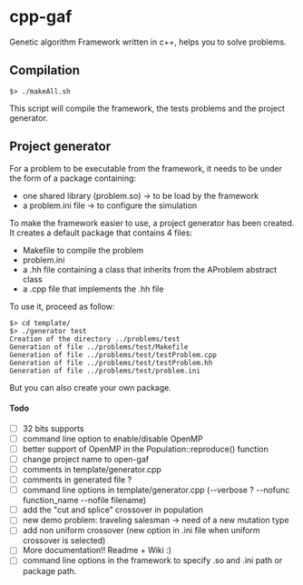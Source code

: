 # cpp-gaf

Genetic algorithm Framework written in c++, helps you to solve problems.

## Compilation

```shell
$> ./makeAll.sh  
```
This script will compile the framework, the tests problems and the project generator.  

## Project generator

For a problem to be executable from the framework, it needs to be under the form of a package containing:  
- one shared library (problem.so) -> to be load by the framework  
- a problem.ini file -> to configure the simulation  
 
To make the framework easier to use, a project generator has been created. It creates a default package that contains 4 files:  
-  Makefile to compile the problem  
-  problem.ini  
-  a .hh file containing a class that inherits from the AProblem abstract class  
-  a .cpp file that implements the .hh file

To use it, proceed as follow:  

```shell
$> cd template/  
$> ./generator test
Creation of the directory ../problems/test
Generation of file ../problems/test/Makefile
Generation of file ../problems/test/testProblem.cpp
Generation of file ../problems/test/testProblem.hh
Generation of file ../problems/test/problem.ini
```

But you can also create your own package.

#### Todo  

- [ ] 32 bits supports
- [ ] command line option to enable/disable OpenMP
- [ ] better support of OpenMP in the Population::reproduce() function
- [ ] change project name to open-gaf
- [ ] comments in template/generator.cpp
- [ ] comments in generated file ?
- [ ] command line options in template/generator.cpp (--verbose ? --nofunc function_name --nofile filename)
- [ ] add the "cut and splice" crossover in population
- [ ] new demo problem: traveling salesman -> need of a new mutation type
- [ ] add non uniform crossover (new option in .ini file when uniform crossover is selected)
- [ ] More documentation!! Readme + Wiki :)
- [ ] command line options in the framework to specify .so and .ini path or package path.
